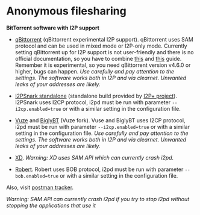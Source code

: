 Anonymous filesharing
=====================

**BitTorrent software with I2P support**

- [qBittorrent](http://qbittorrent.org/) (qBittorrent experimental I2P support). qBittorrent uses SAM protocol and can be used in mixed mode or I2P-only mode. Currently setting qBittorrent up for I2P support is not user-friendly and there is no official documentation, so you have to combine [this](http://www.i2pforum.net/viewtopic.php?t=1224) and [this](https://strict3443.codeberg.page/i2p-info/hugo/public/posts/how-to-use-i2p-on-qbittorrent-nox/) guide. Remember it is experimental, so you need qBittorrent version v4.6.0 or higher, bugs can happen. *Use carefully and pay attention to the settings. The software works both in I2P and via clearnet. Unwanted leaks of your addresses are likely.*

- [I2PSnark standalone](https://gitlab.com/i2pplus/I2P.Plus/-/jobs/artifacts/master/raw/i2psnark-standalone.zip?job=Java8) (standalone build provided by [I2P+ project](https://i2pplus.github.io/)). I2PSnark uses I2CP protocol, i2pd must be run with parameter `--i2cp.enabled=true` or with a similar setting in the configuration file.

- [Vuze](https://en.wikipedia.org/wiki/Vuze) and [BiglyBT](https://www.biglybt.com) (Vuze fork). Vuse and BiglyBT uses I2CP protocol, i2pd must be run with parameter `--i2cp.enabled=true` or with a similar setting in the configuration file. *Use carefully and pay attention to the settings. The software works both in I2P and via clearnet. Unwanted leaks of your addresses are likely.*

- [XD](https://github.com/majestrate/XD). *Warning: XD uses SAM API which can currently crash i2pd.*

- [Robert](http://en.wikipedia.org/wiki/Robert_%28P2P_Software%29). Robert uses BOB protocol, i2pd must be run with parameter `--bob.enabled=true` or with a similar setting in the configuration file.

Also, visit [postman tracker](http://tracker2.postman.i2p).

*Warning: SAM API can currently crash i2pd if you try to stop i2pd without stopping the applications that use it*
